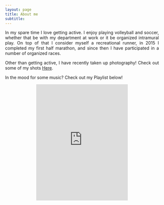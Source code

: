 ```yaml
---
layout: page
title: About me
subtitle: 
---
```


<p align="justify">In my spare time I love getting active. I enjoy playing volleyball and soccer, whether that be with my department at work or it be organized intramural play. On top of that I consider myself a recreational runner, in 2015 I completed my first half marathon, and since then I have participated in a number of organized races.</p>  

<p align="justify">Other than getting active, I have recently taken up photography! Check out some of my shots <a href="https://drive.google.com/folderview?id=0BxFShUyVe18eTFlQMUswcnFOalE&usp=sharing">Here</a>.</p> 

<p align="justify">In the mood for some music? Check out my Playlist below!</p> 

<p align="center"><iframe src="https://embed.spotify.com/?uri=spotify%3Auser%3Atushar26%3Aplaylist%3A5V83DqcuaD6ng7cHHFgENC" width="300" height="380" frameborder="0" allowtransparency="true"></iframe></p>
